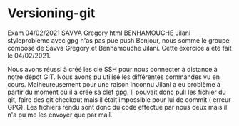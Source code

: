 # Versioning-git
Exam
04/02/2021
SAVVA Gregory html
BENHAMOUCHE Jilani styleprobleme avec gpg n'as pas pue push
Bonjour,
nous somme le groupe composé de Savva Gregory et Benhamouche Jilani.
Cette exercice a été fait le 04/02/2021.

Nous avons réussi à créé les clé SSH pour nous connecter à distance à notre dépot GIT.
Nous avons pu utilisé les différentes commandes vu en cours.
Malheureusement pour une raison inconnu Jilani a eu problème à partir du moment où il a créé sa clef gpg. 
Il pouvait donc pull les fichier du git, faire des git checkout mais il était impossible pour lui de commit ( erreur GPG).
Les fichiers rendu sont donc du code effectué par nous deux mais il n'a pu me les envoyer que par mail.
